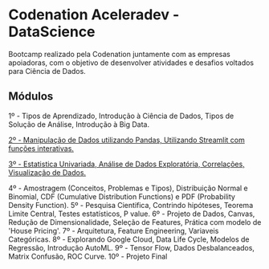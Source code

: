 # Codenation Aceleradev - DataScience

Bootcamp realizado pela Codenation juntamente com as empresas apoiadoras, com o objetivo de desenvolver atividades e desafios voltados para Ciência de Dados.

## Módulos

1º - Tipos de Aprendizado, Introdução à Ciência de Dados, Tipos de Solução de Análise, Introdução à Big Data.

[2º - Manipulação de Dados utilizando Pandas, Utilizando Streamlit com funções interativas.](https://github.com/marushiaakemi/Bootcamp-Codenation---DataScience/tree/master/data-science-0)

[3º - Estatistica Univariada, Análise de Dados Exploratória, Correlações, Visualização de Dados.](https://github.com/marushiaakemi/Bootcamp-Codenation---DataScience/tree/master/coestatistica-1)

4º - Amostragem (Conceitos, Problemas e Tipos), Distribuição Normal e Binomial, CDF (Cumulative Distribution Functions) e PDF (Probability Density Function).
5º - Pesquisa Cientifica, Contrindo hipóteses, Teorema Limite Central, Testes estatísticos, P value.
6º - Projeto de Dados, Canvas, Redução de Dimensionalidade, Seleção de Features, Prática com modelo de 'House Pricing'.
7º - Arquitetura, Feature Engineering,  Variaveis Categóricas.
8º - Explorando Google Cloud, Data Life Cycle, Modelos de Regressão, Introdução AutoML.
9º - Tensor Flow, Dados Desbalanceados, Matrix Confusão, ROC Curve.
10º - Projeto Final

